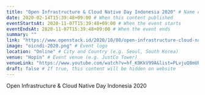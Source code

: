 ```yaml
---
title: "Open Infrastructure & Cloud Native Day Indonesia 2020" # Name of the event
date: 2020-02-14T15:39:48+09:00 # When this content published
eventStartsAt: 2020-11-07T15:39:48+09:00 # When the event starts
eventEndsAt: 2020-11-07T15:39:48+09:00 # When the event ends
summary: ""
link: "https://www.openstack.id/2020/10/08/open-infrastructure-cloud-native-day-indonesia-2020/" # Event website url
image: "oicndi-2020.png" # Event logo
location: "Online" # City and Country (e.g. Seoul, South Korea)
venue: "Hopin" # Event venue (e.g. JustCo Tower)
venueLink: "https://www.youtube.com/watch?v=hf_K9KkV99A&list=PLvjuQ8mUPgNc-jQsKWv5qOflywPsXtdNk"
draft: false # If true, this content will be hidden on website
---
```


Open Infrastructure & Cloud Native Day Indonesia 2020
